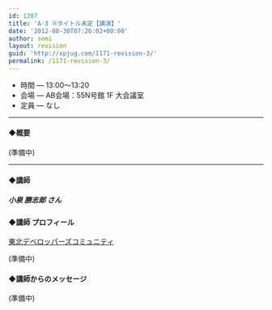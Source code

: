 ```yaml
---
id: 1207
title: 'A-3 ※タイトル未定【講演】'
date: '2012-08-30T07:26:02+00:00'
author: semi
layout: revision
guid: 'http://xpjug.com/1171-revision-3/'
permalink: /1171-revision-3/
---
```


- 時間 — 13:00〜13:20
- 会場 — AB会場：55N号館 1F 大会議室
- 定員 — なし

---

#### ◆概要

(準備中)

---

#### ◆講師

##### 小泉 勝志郎 さん

#### ◆講師 プロフィール

[東北デベロッパーズコミュニティ](http://tohoku-dev.jp/)

(準備中)

#### ◆講師からのメッセージ

(準備中)